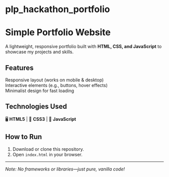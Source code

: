 # plp_hackathon_portfolio

# Simple Portfolio Website  

A lightweight, responsive portfolio built with **HTML, CSS, and JavaScript** to showcase my projects and skills.  

## Features  
Responsive layout (works on mobile & desktop)  
Interactive elements (e.g., buttons, hover effects)  
Minimalist design for fast loading  

## Technologies Used  
🖥️ **HTML5** | 🎨 **CSS3** | 🚀 **JavaScript**  

## How to Run  
1. Download or clone this repository.  
2. Open `index.html` in your browser.  

---  
*Note: No frameworks or libraries—just pure, vanilla code!*  
